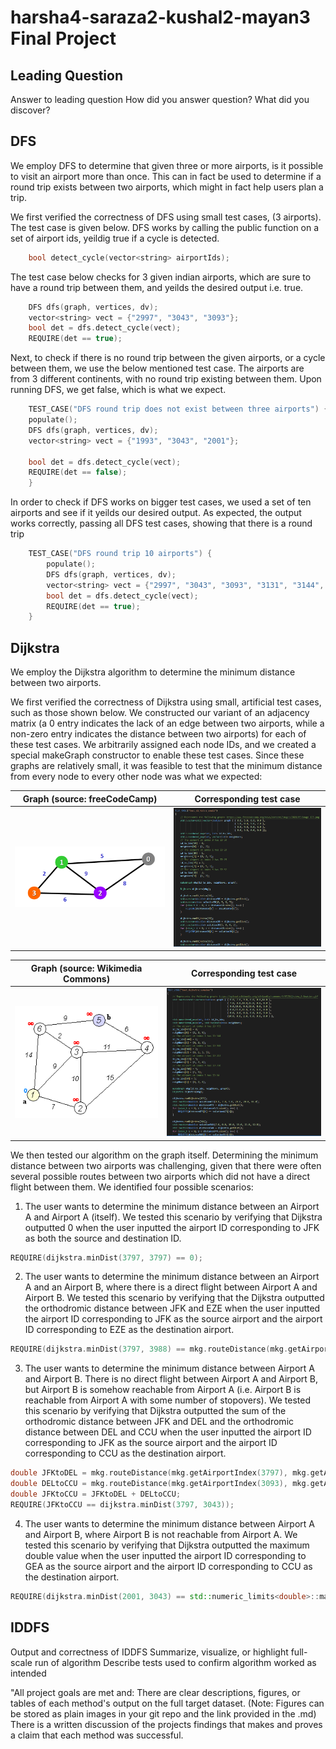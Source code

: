 # harsha4-saraza2-kushal2-mayan3 Final Project

## Leading Question
Answer to leading question
How did you answer question?
What did you discover?

## DFS
We employ DFS to determine that given three or more airports, is it possible to visit an airport more than once. This can in fact be used to determine if a round trip exists between two airports, which might in fact help users plan a trip. 

We first verified the correctness of DFS using small test cases, (3 airports). The test case is given below. DFS works by calling the public function on a set of airport ids, yeildig true if a cycle is detected.

```C++ 
    bool detect_cycle(vector<string> airportIds);
```

The test case below checks for 3 given indian airports, which are sure to have a round trip between them, and yeilds the desired output i.e. true.

```C++
    DFS dfs(graph, vertices, dv);
    vector<string> vect = {"2997", "3043", "3093"};
    bool det = dfs.detect_cycle(vect);
    REQUIRE(det == true);
```

Next, to check if there is no round trip between the given airports, or a cycle between them, we use the below mentioned test case. The airports are from 3 different continents, with no round trip existing between them. Upon running DFS, we get false, which is what we expect.

```C++
    TEST_CASE("DFS round trip does not exist between three airports") {
    populate();
    DFS dfs(graph, vertices, dv);
    vector<string> vect = {"1993", "3043", "2001"};

    bool det = dfs.detect_cycle(vect);
    REQUIRE(det == false);
    }
```

In order to check if DFS works on bigger test cases, we used a set of ten airports and see if it yeilds our desired output. As expected, the output works correctly, passing all DFS test cases, showing that there is a round trip 

```C++
    TEST_CASE("DFS round trip 10 airports") {
        populate();
        DFS dfs(graph, vertices, dv);
        vector<string> vect = {"2997", "3043", "3093", "3131", "3144", "2994", "1", "2", "3"};
        bool det = dfs.detect_cycle(vect);
        REQUIRE(det == true);
    }
```

## Dijkstra
We employ the Dijkstra algorithm to determine the minimum distance between two airports.

We first verified the correctness of Dijkstra using small, artificial test cases, such as those shown below. We constructed our variant of an adjacency matrix (a 0 entry indicates the lack of an edge between two airports, while a non-zero entry indicates the distance between two airports) for each of these test cases. We arbitrarily assigned each node IDs, and we created a special makeGraph constructor to enable these test cases. Since these graphs are relatively small, it was feasible to test that the minimum distance from every node to every other node was what we expected:

Graph (source: freeCodeCamp)| Corresponding test case
:-------------------------:|:-------------------------:
<img src="WR1.png" width="500"/>  |  <img src="WR3.PNG" width="500"/>

Graph (source: Wikimedia Commons)| Corresponding test case
:-------------------------:|:-------------------------:
<img src="WR2.gif" width="500"/>  |  <img src="WR4.PNG" width="500"/>

We then tested our algorithm on the graph itself. Determining the minimum distance between two airports was challenging, given that there were often several possible routes between two airports which did not have a direct flight between them. We identified four possible scenarios:

1) The user wants to determine the minimum distance between an Airport A and Airport A (itself). We tested this scenario by verifying that Dijkstra outputted 0 when the user inputted the airport ID corresponding to JFK as both the source and destination ID.
```C++ 
REQUIRE(dijkstra.minDist(3797, 3797) == 0);
```
2) The user wants to determine the minimum distance between an Airport A and an Airport B, where there is a direct flight between Airport A and Airport B. We tested this scenario by verifying that the Dijkstra outputted the orthodromic distance between JFK and EZE when the user inputted the airport ID corresponding to JFK as the source airport and the airport ID corresponding to EZE as the destination airport.
```C++ 
REQUIRE(dijkstra.minDist(3797, 3988) == mkg.routeDistance(mkg.getAirportIndex(3797), mkg.getAirportIndex(3988)));
```
3) The user wants to determine the minimum distance between Airport A and Airport B. There is no direct flight between Airport A and Airport B, but Airport B is somehow reachable from Airport A (i.e. Airport B is reachable from Airport A with some number of stopovers). We tested this scenario by verifying that Dijkstra outputted the sum of the orthodromic distance between JFK and DEL and the orthodromic distance between DEL and CCU when the user inputted the airport ID corresponding to JFK as the source airport and the airport ID corresponding to CCU as the destination airport.
```C++ 
double JFKtoDEL = mkg.routeDistance(mkg.getAirportIndex(3797), mkg.getAirportIndex(3093));
double DELtoCCU = mkg.routeDistance(mkg.getAirportIndex(3093), mkg.getAirportIndex(3043));
double JFKtoCCU = JFKtoDEL + DELtoCCU;
REQUIRE(JFKtoCCU == dijkstra.minDist(3797, 3043));
```
4) The user wants to determine the minimum distance between Airport A and Airport B, where Airport B is not reachable from Airport A. We tested this scenario by verifying that Dijkstra outputted the maximum double value when the user inputted the airport ID corresponding to GEA as the source airport and the airport ID corresponding to CCU as the destination airport.
```C++ 
REQUIRE(dijkstra.minDist(2001, 3043) == std::numeric_limits<double>::max());
```

## IDDFS
Output and correctness of IDDFS
Summarize, visualize, or highlight full-scale run of algorithm
Describe tests used to confirm algorithm worked as intended


"All project goals are met and: There are clear descriptions, figures, or tables of each method's output on the full target dataset. (Note: Figures can be stored as plain images in your git repo and the link provided in the .md) There is a written discussion of the projects findings that makes and proves a claim that each method was successful. 


